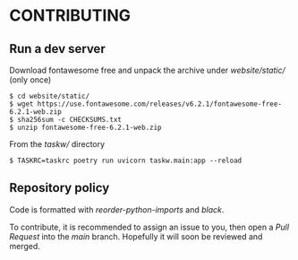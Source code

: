 # CONTRIBUTING

## Run a dev server

Download fontawesome free and unpack the archive under *website/static/* (only once)
```console
$ cd website/static/
$ wget https://use.fontawesome.com/releases/v6.2.1/fontawesome-free-6.2.1-web.zip
$ sha256sum -c CHECKSUMS.txt
$ unzip fontawesome-free-6.2.1-web.zip
```

From the *taskw/* directory
```console
$ TASKRC=taskrc poetry run uvicorn taskw.main:app --reload
```

## Repository policy

Code is formatted with *reorder-python-imports* and *black*.

To contribute, it is recommended to assign an issue to you, then open a *Pull
Request* into the *main* branch. Hopefully it will soon be reviewed and merged.
